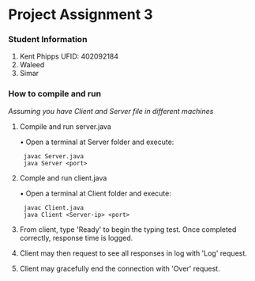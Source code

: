 # Project Assignment 3

### Student Information
1. Kent Phipps    UFID: 402092184
2. Waleed
1. Simar

### How to compile and run
*Assuming you have Client and Server file in different machines*
1. Compile and run server.java

    • Open a terminal at Server folder and execute: 

        javac Server.java
        java Server <port>

2. Comple and run client.java

    • Open a terminal at Client folder and execute:

        javac Client.java
        java Client <Server-ip> <port>

3. From client, type 'Ready' to begin the typing test. Once completed correctly, response time is logged.

4. Client may then request to see all responses in log with 'Log' request.

5. Client may gracefully end the connection with 'Over' request.  